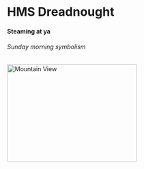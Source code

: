 <h1>HMS Dreadnought</h1>
<h4>Steaming at ya</h4>
<h6>Sunday morning symbolism</h6>
<img src="https://upload.wikimedia.org/wikipedia/commons/d/dc/Gangut_battleship.jpg" alt="Mountain View" style="width:304px;height:228px;">

